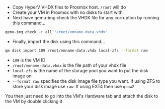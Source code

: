 - Copy HyperV VHDX files to Proxmox host. ```/root``` will do
- Create your VM in Proxmox with no disks to start with
- Next have qemu-img check the VHDX file for any corruption by running this command...

```bash
qemu-img check -r all '/root/vmname-data.vhdx'
```

- Finally, import the disk using this command...

```bash
qm disk import 109 /root/vmname-data.vhdx local-zfs --format raw
```

- ```109``` is the VM ID
- ```/root/vmname-data.vhdx``` is the file path of your vhdx file
- ```local-zfs``` is the name of the storage pool you want to put the disk image on
- ```--format raw``` specifies the disk image file type you want. If using ZFS to store your disk image use ```raw```. If using EXT4 then use ```qcow2```

You then just need to go into the VM's Hardware tab and attach the disk to the VM by double clicking it

